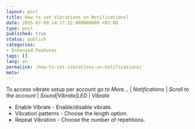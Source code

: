 ```yaml
---
layout: post
title: How to set Vibrations on Notifications?
date: 2015-07-09 14:17:12.000000000 +03:00
type: post
published: true
status: publish
categories:
- Enhanced Features
tags: []
lang: en
permalink: /how-to-set-vibrations-on-notifications/
meta:
---
```


To access vibrate setup per account go to *More...* \| *Notifications* \| *Scroll to the account* \| *Sound\|Vibrate\|LED* \| *Vibrate*

* Enable Vibrate - Enable/disable vibrate.
* Vibration patterns - Choose the length option.
* Repeat Vibration - Choose the number of repetitions.